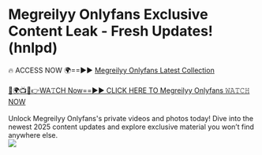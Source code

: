 # Megreilyy Onlyfans Exclusive Content Leak - Fresh Updates! (hnlpd)

🔥 ACCESS NOW 🌍==►► <a href="https://tinyurl.com/kvy9nzfs" rel="nofollow">Megreilyy Onlyfans Latest Collection</a>
<br><br>
[🔴🌍📺📱👉WA𝚃CH Now==►► CLICK HERE TO Megreilyy Onlyfans 𝚆𝙰𝚃𝙲𝙷 NOW](https://tinyurl.com/kvy9nzfs)
<br><br>
Unlock Megreilyy Onlyfans's private videos and photos today! Dive into the newest 2025 content updates and explore exclusive material you won’t find anywhere else.
<br>
<a href="https://tinyurl.com/kvy9nzfs" rel="nofollow" data-target="animated-image.originalLink"><img src="https://camo.githubusercontent.com/8a4f000d20f83aca3bf7ec5f350d767afa0574a8a352519fd8cfa583a6f93a33/68747470733a2f2f692e696d6775722e636f6d2f644a486b345a712e676966" data-canonical-src="https://i.imgur.com/dJHk4Zq.gif" style="max-width: 100%; display: inline-block;" data-target="animated-image.originalImage"></a>
<br>
